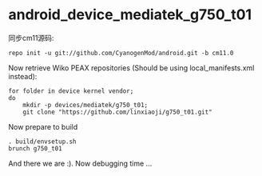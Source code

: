 android_device_mediatek_g750_t01
=========================

同步cm11源码:
	
	repo init -u git://github.com/CyanogenMod/android.git -b cm11.0

Now retrieve Wiko PEAX repositories (Should be using local_manifests.xml instead):

	for folder in device kernel vendor;
	do
		mkdir -p devices/mediatek/g750_t01;
		git clone "https://github.com/linxiaoji/g750_t01.git" 


Now prepare to build

	. build/envsetup.sh
	brunch g750_t01

And there we are :). Now debugging time ...
